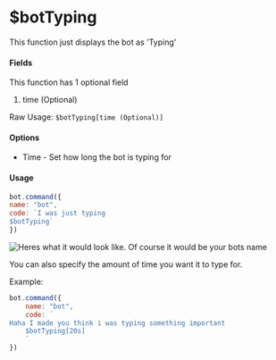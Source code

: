 # $botTyping

This function just displays the bot as 'Typing'

#### Fields

This function has 1 optional field

1. time \(Optional\)

Raw Usage: `$botTyping[time (Optional)]`

#### Options

* Time - Set how long the bot is typing for

#### Usage

```javascript
bot.command({
name: "bot",
code: `I was just typing
$botTyping`
})
```

![Heres what it would look like. Of course it would be your bots name](../.gitbook/assets/image%20%2848%29.png)

You can also specify the amount of time you want it to type for.

Example:

```javascript
bot.command({
    name: "bot",
    code: `
Haha I made you think i was typing something important
    $botTyping[20s]
    `
})
```

